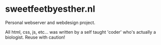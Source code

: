 # sweetfeetbyesther.nl

Personal webserver and webdesign project.

All html, css, js, etc... was written by a self taught 'coder' who's actually a biologist.
Reuse with caution!

